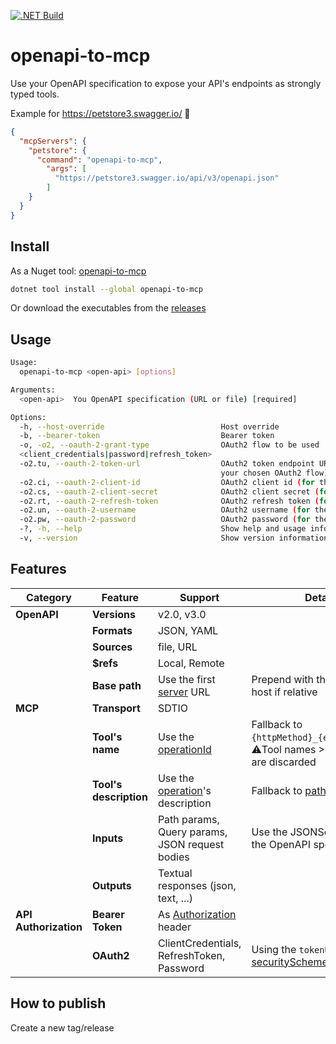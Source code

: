 [![.NET Build](https://github.com/ouvreboite/openapi-to-mcp/actions/workflows/build_and_test.yml/badge.svg)](https://github.com/ouvreboite/openapi-to-mcp/actions/workflows/build_and_test.yml)

# openapi-to-mcp

Use your OpenAPI specification to expose your API's endpoints as strongly typed tools.

Example for https://petstore3.swagger.io/ 🎉

```json
{
  "mcpServers": {
    "petstore": {
      "command": "openapi-to-mcp",
        "args": [
          "https://petstore3.swagger.io/api/v3/openapi.json"
        ]
    }
  }
}
```

## Install

As a Nuget tool: [openapi-to-mcp](https://www.nuget.org/packages/openapi-to-mcp)
```sh
dotnet tool install --global openapi-to-mcp
```
Or download the executables from the [releases](https://github.com/ouvreboite/openapi-to-mcp/releases)

## Usage


```bash
Usage:
  openapi-to-mcp <open-api> [options]

Arguments:
  <open-api>  You OpenAPI specification (URL or file) [required]

Options:
  -h, --host-override                          Host override
  -b, --bearer-token                           Bearer token
  -o, -o2, --oauth-2-grant-type                OAuth2 flow to be used
  <client_credentials|password|refresh_token>
  -o2.tu, --oauth-2-token-url                  OAuth2 token endpoint URL (override the one defined in your OpenAPI for
                                               your chosen OAuth2 flow)
  -o2.ci, --oauth-2-client-id                  OAuth2 client id (for the client_credentials grant_type)
  -o2.cs, --oauth-2-client-secret              OAuth2 client secret (for the client_credentials grant_type)
  -o2.rt, --oauth-2-refresh-token              OAuth2 refresh token (for the refresh_token grant_type)
  -o2.un, --oauth-2-username                   OAuth2 username (for the password grant_type)
  -o2.pw, --oauth-2-password                   OAuth2 password (for the password grant_type)
  -?, -h, --help                               Show help and usage information
  -v, --version                                Show version information
```

## Features

| Category              | Feature                | Support                                                                                                      | Details                                                                                                            |
|-----------------------|------------------------|--------------------------------------------------------------------------------------------------------------|--------------------------------------------------------------------------------------------------------------------|
| **OpenAPI**           | **Versions**           | v2.0, v3.0                                                                                                   |                                                                                                                    |
|                       | **Formats**            | JSON, YAML                                                                                                   |                                                                                                                    |
|                       | **Sources**            | file, URL                                                                                                    |                                                                                                                    |
|                       | **$refs**              | Local, Remote                                                                                                |                                                                                                                    |
|                       | **Base path**          | Use the first [server](https://swagger.io/docs/specification/v3_0/api-host-and-base-path/) URL               | Prepend with the source URL host if relative                                                                       |
| **MCP**               | **Transport**          | SDTIO                                                                                                        |                                                                                                                    |
|                       | **Tool's name**        | Use the [operationId](https://swagger.io/docs/specification/v3_0/paths-and-operations/#operationid)          | Fallback to `{httpMethod}_{escaped_path}`. ⚠️Tool names >64 chars long are discarded                               |
|                       | **Tool's description** | Use the [operation](https://swagger.io/docs/specification/v3_0/paths-and-operations)'s description           | Fallback to [path](https://swagger.io/docs/specification/v3_0/paths-and-operations)'s description                  |
|                       | **Inputs**             | Path params, Query params, JSON request bodies                                                               | Use the JSONSchema from the OpenAPI specification                                                                  |
|                       | **Outputs**            | Textual responses (json, text, ...)                                                                          |                                                                                                                    |
| **API Authorization** | **Bearer Token**       | As [Authorization](https://developer.mozilla.org/en-US/docs/Web/HTTP/Reference/Headers/Authorization) header |                                                                                                                    |
|                       | **OAuth2**             | ClientCredentials, RefreshToken, Password                                                                    | Using the `tokenUrl` from the [securitySchemes](https://swagger.io/docs/specification/v3_0/authentication/oauth2/) |

## How to publish

Create a new tag/release